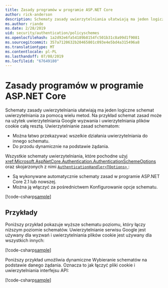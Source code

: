```yaml
---
title: Zasady programów w programie ASP.NET Core
author: rick-anderson
description: Schematy zasady uwierzytelniania ułatwiają ma jeden logiczne schemat uwierzytelniania
ms.author: riande
ms.date: 2/28/2019
uid: security/authentication/policyschemes
ms.openlocfilehash: 1a2d92e6fa54189b8154fc501b31c8a99d1f9081
ms.sourcegitcommit: 357a7120632b20465801c093e4e5bd4a315496a8
ms.translationtype: MT
ms.contentlocale: pl-PL
ms.lasthandoff: 07/08/2019
ms.locfileid: "67649180"
---
```

# <a name="policy-schemes-in-aspnet-core"></a>Zasady programów w programie ASP.NET Core

Schematy zasady uwierzytelniania ułatwiają ma jeden logiczne schemat uwierzytelniania za pomocą wielu metod. Na przykład schemat zasad może na użytek uwierzytelniania Google wyzwania i uwierzytelniania plików cookie całą resztą. Uwierzytelnianie zasad schematom:

* Można łatwo przekazywać wszelkie działania uwierzytelniania do innego schematu.
* Do przodu dynamicznie na podstawie żądania.

Wszystkie schematy uwierzytelniania, które pochodne użyj <xref:Microsoft.AspNetCore.Authentication.AuthenticationSchemeOptions> oraz skojarzonych z nimi [ `AuthenticationHandler<TOptions>` ](/dotnet/api/microsoft.aspnetcore.authentication.authenticationhandler-1):

* Są wykonywane automatycznie schematy zasad w programie ASP.NET Core 2.1 lub nowszej.
* Można ją włączyć za pośrednictwem Konfigurowanie opcje schematu.

[!code-csharp[sample](policyschemes/samples/AuthenticationSchemeOptions.cs?name=snippet)]

## <a name="examples"></a>Przykłady

Poniższy przykład pokazuje wyższe schematu poziomu, który łączy niższym poziomie schematów. Uwierzytelnianie serwisu Google jest używany dla wyzwań i uwierzytelniania plików cookie jest używany dla wszystkich innych:

[!code-csharp[sample](policyschemes/samples/Startup.cs?name=snippet1)]

Poniższy przykład umożliwia dynamiczne Wybieranie schematów na podstawie danego żądania. Oznacza to jak łączyć pliki cookie i uwierzytelniania interfejsu API:

 <!-- REVIEW, missing If set in public Func<HttpContext, string> ForwardDefaultSelector -->

[!code-csharp[sample](policyschemes/samples/Startup.cs?name=snippet2)]
